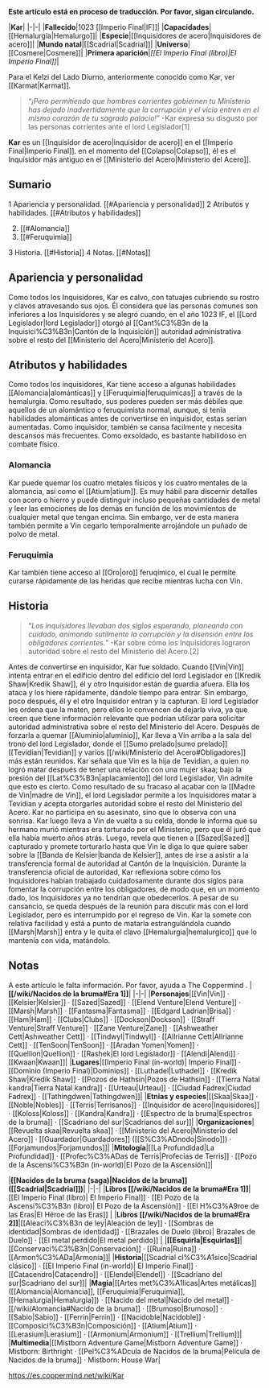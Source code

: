 **Este artículo está en proceso de traducción. Por favor, sigan circulando.**


|**Kar**|
|-|-|
|**Fallecido**|1023 [[Imperio Final\|IF]]|
|**Capacidades**|[[Hemalurgia\|Hemalurgo]]|
|**Especie**|[[Inquisidores de acero\|Inquisidores de acero]]|
|**Mundo natal**|[[Scadrial\|Scadrial]]|
|**Universo**|[[Cosmere\|Cosmere]]|
|**Primera aparición**|*[[El Imperio Final (libro)\|El Imperio Final]]*|

Para el Kelzi del Lado Diurno, anteriormente conocido como Kar, ver [[Karmat\|Karmat]].
>“*¡Pero permitiendo que hombres corrientes gobiernen tu Ministerio has dejado inadvertidamente que la corrupción y el vicio entren en el mismo corazón de tu sagrado palacio!*”
\-Kar expresa su disgusto por las personas corrientes ante el lord Legislador[1]


**Kar** es un [[Inquisidor de acero\|inquisidor de acero]] en el [[Imperio Final\|Imperio Final]]. en el momento del [[Colapso\|Colapso]], él es el Inquisidor más antiguo en el [[Ministerio del Acero\|Ministerio del Acero]].

## Sumario

1 Apariencia y personalidad. [[#Apariencia y personalidad]] 
2 Atributos y habilidades. [[#Atributos y habilidades]] 

2. [[#Alomancia]] 
2. [[#Feruquimia]] 


3 Historia. [[#Historia]] 
4 Notas. [[#Notas]] 


## Apariencia y personalidad
Como todos los Inquisidores, Kar es calvo, con tatuajes cubriendo su rostro y clavos atravesando sus ojos.
Él considera que las personas comunes son inferiores a los Inquisidores y se alegró cuando, en el año 1023 IF, el [[Lord Legislador\|lord Legislador]] otorgó al [[Cant%C3%B3n de la Inquisici%C3%B3n\|Cantón de la Inquisición]] autoridad administrativa sobre el resto del [[Ministerio del Acero\|Ministerio del Acero]].

## Atributos y habilidades
Como todos los inquisidores, Kar tiene acceso a algunas habilidades [[Alomancia\|alománticas]] y [[Feruquimia\|feruquímicas]] a través de la hemalurgia. Como resultado, sus poderes pueden ser más débiles que aquellos de un alomántico o feruquimista normal, aunque, si tenía habilidades alománticas antes de convertirse en inquisidor, estas serían aumentadas. Como inquisidor, también se cansa facilmente y necesita descansos más frecuentes. Como exsoldado, es bastante habilidoso en combate físico.

### Alomancia
Kar puede quemar los cuatro metales físicos y los cuatro mentales de la alomancia, así como el [[Atium\|atium]]. Es muy hábil para discernir detalles con acero o hierro y puede distinguir incluso pequeñas cantidades de metal y leer las emociones de los demás en función de los movimientos de cualquier metal que tengan encima. Sin embargo, ver de esta manera también permite a Vin cegarlo temporalmente arrojándole un puñado de polvo de metal.

### Feruquimia
Kar también tiene acceso al [[Oro\|oro]] feruqímico, el cual le permite curarse rápidamente de las heridas que recibe mientras lucha con Vin.

## Historia
>“*Los inquisidores llevaban dos siglos esperando, planeando con cuidado, animando sutilmente la corrupción y la disensión entre los obligadores corrientes.*”
\-Kar sobre cómo los Inquisidores lograron autoridad sobre el resto del Ministerio del Acero.[2]


Antes de convertirse en inquisidor, Kar fue soldado.
Cuando [[Vin\|Vin]] intenta entrar en el edificio dentro del edificio del lord Legislador en [[Kredik Shaw\|Kredik Shaw]], él y otro Inquisidor están de guardia afuera. Ella los ataca y los hiere rápidamente, dándole tiempo para entrar. Sin embargo, poco después, él y el otro Inquisidor entran y la capturan. El lord Legislador les ordena que la maten, pero ellos lo convencen de dejarla viva, ya que creen que tiene información relevante que podrían utilizar para solicitar autoridad administrativa sobre el resto del Ministerio del Acero.
Después de forzarla a quemar [[Aluminio\|aluminio]], Kar lleva a Vin arriba a la sala del trono del lord Legislador, donde el [[Sumo prelado\|sumo prelado]] [[Tevidian\|Tevidian]] y varios [[/wiki/Ministerio del Acero#Obligadores]] más están reunidos. Kar señala que Vin es la hija de Tevidian, a quien no logró matar después de tener una relación con una mujer skaa; bajo la presión del [[Lat%C3%B3n\|aplacamiento]] del lord Legislador, Vin admite que esto es cierto. Como resultado de su fracaso al acabar con la [[Madre de Vin\|madre de Vin]], el lord Legislador permite a los Inquisidores matar a Tevidian y acepta otorgarles autoridad sobre el resto del Ministerio del Acero. Kar no participa en su asesinato, sino que lo observa con una sonrisa.
Kar luego lleva a Vin de vuelta a su celda, donde le informa que su hermano murió mientras era torturado por el Ministerio, pero que él juró que ella había muerto años atrás. Luego, revela que tienen a [[Sazed\|Sazed]] capturado y promete torturarlo hasta que Vin le diga lo que quiere saber sobre la [[Banda de Kelsier\|banda de Kelsier]], antes de irse a asistir a la transferencia formal de autoridad al Cantón de la Inquisición.
Durante la transferencia oficial de autoridad, Kar reflexiona sobre cómo los Inquisidores habían trabajado cuidadosamente durante dos siglos para fomentar la corrupción entre los obligadores, de modo que, en un momento dado, los Inquisidores ya no tendrían que obedecerlos. A pesar de su cansancio, se queda después de la reunión para discutir más con el lord Legislador, pero es interrumpido por el regreso de Vin. Kar la somete con relativa facilidad y está a punto de matarla estrangulándola cuando [[Marsh\|Marsh]] entra y le quita el clavo [[Hemalurgia\|hemalurgico]] que lo mantenía con vida, matándolo.

## Notas

A este artículo le falta información. Por favor, ayuda a The Coppermind .
|**[[/wiki/Nacidos de la bruma#Era 1]]**|
|-|-|
|**Personajes**|[[Vin\|Vin]] · [[Kelsier\|Kelsier]] · [[Sazed\|Sazed]] · [[Elend Venture\|Elend Venture]] · [[Marsh\|Marsh]] · [[Fantasma\|Fantasma]] · [[Edgard Ladrian\|Brisa]] · [[Ham\|Ham]] · [[Clubs\|Clubs]] · [[Dockson\|Dockson]] · [[Straff Venture\|Straff Venture]] · [[Zane Venture\|Zane]] · [[Ashweather Cett\|Ashweather Cett]] · [[Tindwyl\|Tindwyl]] · [[Allrianne Cett\|Allrianne Cett]] · [[TenSoon\|TenSoon]] · [[Aradan Yomen\|Yomen]] · [[Quellion\|Quellion]] · [[Rashek\|El lord Legislador]] · [[Alendi\|Alendi]] · [[Kwaan\|Kwaan]]|
|**Lugares**|[[Imperio Final (in-world)\| Imperio Final]] · [[Dominio (Imperio Final)\|Dominios]] · [[Luthadel\|Luthadel]] · [[Kredik Shaw\|Kredik Shaw]] · [[Pozos de Hathsin\|Pozos de Hathsin]] · [[Tierra Natal kandra\|Tierra Natal kandra]] · [[Urteau\|Urteau]] · [[Ciudad Fadrex\|Ciudad Fadrex]] · [[Tathingdwen\|Tathingdwen]]|
|**Etnias y especies**|[[Skaa\|Skaa]] · [[Noble\|Nobles]] · [[Terris\|Terrisanos]] · [[Inquisidor de acero\|Inquisidores]] · [[Koloss\|Koloss]] · [[Kandra\|Kandra]] · [[Espectro de la bruma\|Espectros de la bruma]] · [[Scadriano del sur\|Scadrianos del sur]]|
|**Organizaciones**|[[Revuelta skaa\|Revuelta skaa]] · [[Ministerio del Acero\|Ministerio del Acero]] · [[Guardador\|Guardadores]] ([[S%C3%ADnodo\|Sínodo]]) · [[Forjamundos\|Forjamundos]]|
|**Mitología**|[[La Profundidad\|La Profundidad]] · [[Profec%C3%ADas de Terris\|Profecías de Terris]] · [[Pozo de la Ascensi%C3%B3n (in-world)\|El Pozo de la Ascensión]]|

|**[[Nacidos de la bruma (saga)\|Nacidos de la bruma]] ([[Scadrial\|Scadrial]])**|
|-|-|
|**Libros [[/wiki/Nacidos de la bruma#Era 1]]**|[[El Imperio Final (libro)\| El Imperio Final]] · [[El Pozo de la Ascensi%C3%B3n (libro)\| El Pozo de la Ascensión]] · [[El H%C3%A9roe de las Eras\|El Héroe de las Eras]] |
|**Libros [[/wiki/Nacidos de la bruma#Era 2]]**|[[Aleaci%C3%B3n de ley\|Aleación de ley]] · [[Sombras de identidad\|Sombras de identidad]] · [[Brazales de Duelo (libro)\| Brazales de Duelo]] · [[El metal perdido\|El metal perdido]]  |
|**[[Esquirla\|Esquirlas]]**|[[Conservaci%C3%B3n\|Conservación]] · [[Ruina\|Ruina]] · [[Armon%C3%ADa\|Armonía]]|
|**Historia**|[[Scadrial cl%C3%A1sico\|Scadrial clásico]] · [[El Imperio Final (in-world)\| El Imperio Final]] · [[Catacendro\|Catacendro]] · [[Elendel\|Elendel]] · [[Scadriano del sur\|Scadriano del sur]]|
|**Magia**|[[Artes met%C3%A1licas\|Artes metálicas]] ([[Alomancia\|Alomancia]], [[Feruquimia\|Feruquimia]], [[Hemalurgia\|Hemalurgia]]) · [[Nacido del metal\|Nacido del metal]] · [[/wiki/Alomancia#Nacido de la bruma]] · [[Brumoso\|Brumoso]] · [[Sabio\|Sabio]] · [[Ferrin\|Ferrin]] · [[Nacidoble\|Nacidoble]] · [[Composici%C3%B3n\|Composición]] · [[Atium\|Atium]] · [[Lerasium\|Lerasium]] · [[Armonium\|Armonium]] · [[Trellium\|Trellium]]|
|**Multimedia**|[[Mistborn Adventure Game\|Mistborn Adventure Game‎‎]] · Mistborn: Birthright · [[Pel%C3%ADcula de Nacidos de la bruma\|Película de Nacidos de la bruma]] · Mistborn: House War|



https://es.coppermind.net/wiki/Kar